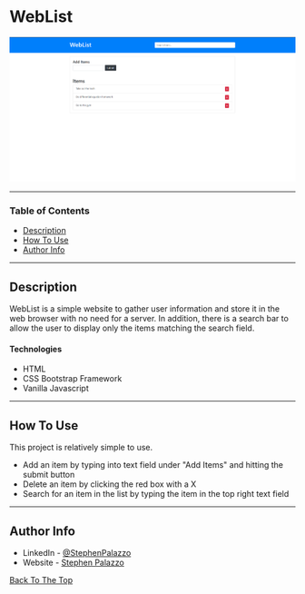 # WebList

![Project Image](WebList.PNG)

---

### Table of Contents

- [Description](#description)
- [How To Use](#how-to-use)
- [Author Info](#author-info)

---

## Description

WebList is a simple website to gather user information and store it in the web browser with no need for a server. In addition, there is a search bar to allow the user to display only the items matching the search field. 

#### Technologies

- HTML
- CSS Bootstrap Framework
- Vanilla Javascript

---

## How To Use

This project is relatively simple to use. 
* Add an item by typing into text field under "Add Items" and hitting the submit button
* Delete an item by clicking the red box with a X
* Search for an item in the list by typing the item in the top right text field

---

## Author Info

- LinkedIn - [@StephenPalazzo](https://www.linkedin.com/in/stephenpalazzo)
- Website - [Stephen Palazzo](https://stephenpalazzo.com)

[Back To The Top](#WebList)
